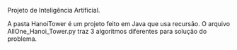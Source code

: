 Projeto de Inteligência Artificial.

A pasta HanoiTower é um projeto feito em Java que usa recursão.
O arquivo AllOne_Hanoi_Tower.py traz 3 algoritmos diferentes para solução do problema. 